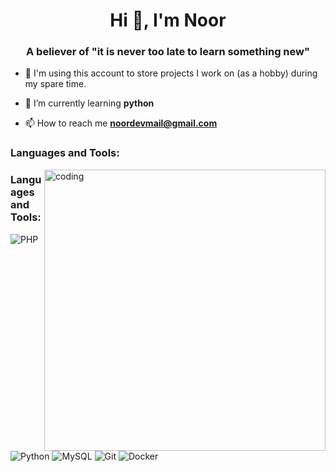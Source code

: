 <h1 align="center">Hi 👋, I'm Noor</h1>
<h3 align="center">A believer of "it is never too late to learn something new"</h3>

- 📜 I'm using this account to store projects I work on (as a hobby) during my spare time.

- 🌱 I’m currently learning **python**

- 📫 How to reach me **noordevmail@gmail.com**


<h3 align="left">Languages and Tools:</h3>
<!-- 👨‍💻 Coding GIF (right aligned) -->
<img align="right" alt="coding" width="450" src="https://user-images.githubusercontent.com/74038190/225813708-98b745f2-7d22-48cf-9150-083f1b00d6c9.gif">

### Languages and Tools:
![PHP](https://img.shields.io/badge/PHP-%23007ACC?style=for-the-badge&logo=php&logoColor=white) ![Python](https://img.shields.io/badge/Python-%23007ACC?style=for-the-badge&logo=python&logoColor=white) ![MySQL](https://img.shields.io/badge/MySQL-%23007ACC?style=for-the-badge&logo=mysql&logoColor=white) ![Git](https://img.shields.io/badge/Git-%23007ACC?style=for-the-badge&logo=git&logoColor=white) ![Docker](https://img.shields.io/badge/Docker-%23007ACC?style=for-the-badge&logo=docker&logoColor=white) 
